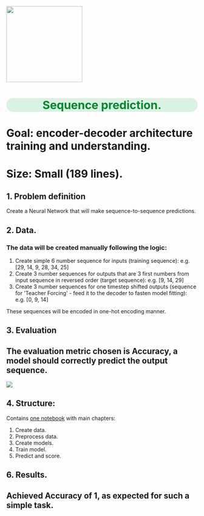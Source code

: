 <p align="left">
   <img src="https://image.freepik.com/free-vector/write-missing-number-worksheet-education_71599-3881.jpg"width="200">
</p>

<h1 style="text-align:center; color:#01872A; font-size:30px;background:#daf2e1;border-radius: 20px;">Sequence prediction.</h1>

# Goal: encoder-decoder architecture training and understanding.
# Size: Small (189 lines).

## 1. Problem definition

Create a Neural Network that will make sequence-to-sequence predictions.

## 2. Data.
### The data will be created manually following the logic:
1. Create simple 6 number sequence for inputs (training sequence):
e.g. [29, 14, 9, 28, 34, 25]
2. Create 3 number sequences for outputs that are 3 first numbers from input
sequence in reversed order (target sequence):
e.g. [9, 14, 29]
3. Create 3 number sequences for one timestep shifted outputs (sequence for 
   'Teacher Forcing' - feed it to the decoder to fasten model fitting):
e.g. [0, 9, 14]

These sequences will be encoded in one-hot encoding manner.

## 3. Evaluation

## The evaluation metric chosen is Accuracy, a model should correctly predict the output sequence.

<img src="https://latex.codecogs.com/gif.latex?Accuracy%20%3D%20%5Cfrac%7BTrue%5C%20Positives%20&plus;%20True%5C%20Negatives%7D%7BTrue%5C%20Positives%20&plus;%20True%5C%20Negatives%20&plus;%20False%5C%20Positives%20&plus;%20False%5C%20Negatives%7D"/> 

## 4. Structure:

Contains <A href="https://nbviewer.org/github/sersonSerson/Projects/blob/master/NaturalLanguage/SequencePrediction/SequencePrediction.ipynb">one notebook</A> with main chapters:
1. Create data.
2. Preprocess data.
3. Create models.
4. Train model.
5. Predict and score.

## 6. Results.
## Achieved Accuracy of 1, as expected for such a simple task.
